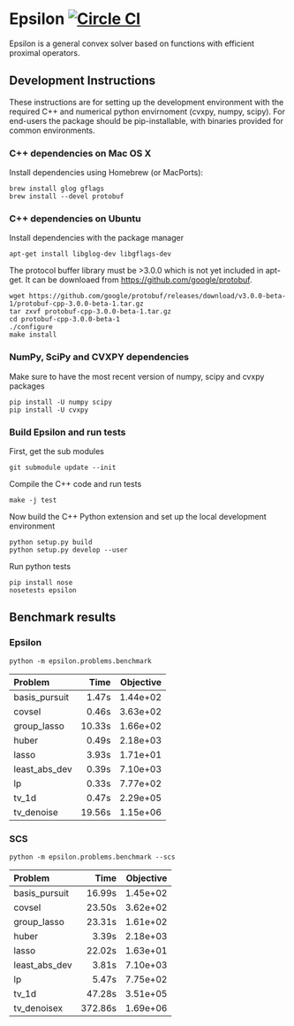 # Epsilon [![Circle CI](https://circleci.com/gh/mwytock/epsilon.svg?style=svg)](https://circleci.com/gh/mwytock/epsilon)

Epsilon is a general convex solver based on functions with efficient proximal
operators.

## Development Instructions

These instructions are for setting up the development environment with the
required C++ and numerical python envirnoment (cvxpy, numpy, scipy). For
end-users the package should be pip-installable, with binaries provided
for common environments.

### C++ dependencies on Mac OS X

Install dependencies using Homebrew (or MacPorts):

```
brew install glog gflags
brew install --devel protobuf
```

### C++ dependencies on Ubuntu

Install dependencies with the package manager
```
apt-get install libglog-dev libgflags-dev
```

The protocol buffer library must be >3.0.0 which is not yet included in
apt-get. It can be downloaed from https://github.com/google/protobuf.
```
wget https://github.com/google/protobuf/releases/download/v3.0.0-beta-1/protobuf-cpp-3.0.0-beta-1.tar.gz
tar zxvf protobuf-cpp-3.0.0-beta-1.tar.gz
cd protobuf-cpp-3.0.0-beta-1
./configure
make install
```

### NumPy, SciPy and CVXPY dependencies

Make sure to have the most recent version of numpy, scipy and cvxpy packages
```
pip install -U numpy scipy
pip install -U cvxpy
```

### Build Epsilon and run tests

First, get the sub modules
```
git submodule update --init
```
Compile the C++ code and run tests
```
make -j test
```

Now build the C++ Python extension and set up the local development environment
```
python setup.py build
python setup.py develop --user
```
Run python tests
```
pip install nose
nosetests epsilon
```

## Benchmark results

### Epsilon
```
python -m epsilon.problems.benchmark
```
 Problem       |   Time | Objective
:------------- | ------:| ---------:
basis_pursuit  |   1.47s|   1.44e+02
covsel         |   0.46s|   3.63e+02
group_lasso    |  10.33s|   1.66e+02
huber          |   0.49s|   2.18e+03
lasso          |   3.93s|   1.71e+01
least_abs_dev  |   0.39s|   7.10e+03
lp             |   0.33s|   7.77e+02
tv_1d          |   0.47s|   2.29e+05
tv_denoise     |  19.56s|   1.15e+06

### SCS
```
python -m epsilon.problems.benchmark --scs
```

 Problem       |   Time | Objective
:------------- | ------:| ---------:
basis_pursuit  |  16.99s|   1.45e+02
covsel         |  23.50s|   3.62e+02
group_lasso    |  23.31s|   1.61e+02
huber          |   3.39s|   2.18e+03
lasso          |  22.02s|   1.63e+01
least_abs_dev  |   3.81s|   7.10e+03
lp             |   5.47s|   7.75e+02
tv_1d          |  47.28s|   3.51e+05
tv_denoisex     | 372.86s|   1.69e+06

